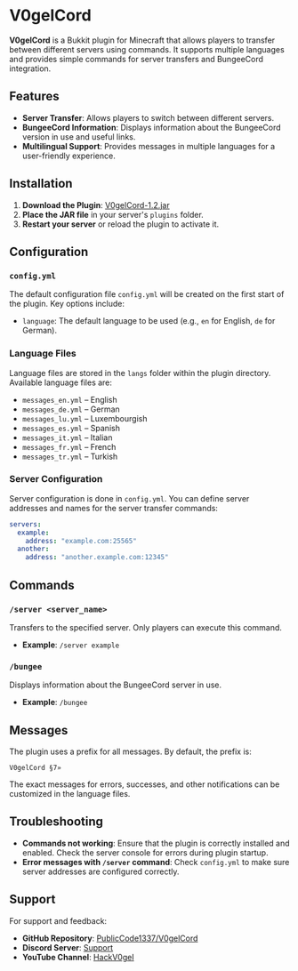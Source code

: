 # V0gelCord

**V0gelCord** is a Bukkit plugin for Minecraft that allows players to transfer between different servers using commands. It supports multiple languages and provides simple commands for server transfers and BungeeCord integration.

## Features

- **Server Transfer**: Allows players to switch between different servers.
- **BungeeCord Information**: Displays information about the BungeeCord version in use and useful links.
- **Multilingual Support**: Provides messages in multiple languages for a user-friendly experience.

## Installation

1. **Download the Plugin**: [V0gelCord-1.2.jar](https://example.com/download)
2. **Place the JAR file** in your server's `plugins` folder.
3. **Restart your server** or reload the plugin to activate it.

## Configuration

### `config.yml`

The default configuration file `config.yml` will be created on the first start of the plugin. Key options include:

- `language`: The default language to be used (e.g., `en` for English, `de` for German).

### Language Files

Language files are stored in the `langs` folder within the plugin directory. Available language files are:

- `messages_en.yml` – English
- `messages_de.yml` – German
- `messages_lu.yml` – Luxembourgish
- `messages_es.yml` – Spanish
- `messages_it.yml` – Italian
- `messages_fr.yml` – French
- `messages_tr.yml` – Turkish

### Server Configuration

Server configuration is done in `config.yml`. You can define server addresses and names for the server transfer commands:

```yaml
servers:
  example:
    address: "example.com:25565"
  another:
    address: "another.example.com:12345"
```

## Commands

### `/server <server_name>`

Transfers to the specified server. Only players can execute this command.

- **Example**: `/server example`

### `/bungee`

Displays information about the BungeeCord server in use.

- **Example**: `/bungee`

## Messages

The plugin uses a prefix for all messages. By default, the prefix is:

```
V0gelCord §7»
```

The exact messages for errors, successes, and other notifications can be customized in the language files.

## Troubleshooting

- **Commands not working**: Ensure that the plugin is correctly installed and enabled. Check the server console for errors during plugin startup.
- **Error messages with `/server` command**: Check `config.yml` to make sure server addresses are configured correctly.

## Support

For support and feedback:

- **GitHub Repository**: [PublicCode1337/V0gelCord](https://github.com/PublicCode1337/V0gelCord)
- **Discord Server**: [Support](https://dsc.gg/bka)
- **YouTube Channel**: [HackV0geI](https://youtube.com/@HackV0geI)